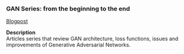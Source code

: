 ### GAN Series: from the beginning to the end

[Blogpost](https://jonathan-hui.medium.com/gan-gan-series-2d279f906e7b)

**Description**  
Articles series that review GAN architecture, loss functions, issues and improvements of Generative Adversarial Networks.
